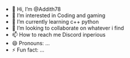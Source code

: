- 👋 Hi, I’m @Addith78
- 👀 I’m interested in Coding and gaming
- 🌱 I’m currently learning c++ python
- 💞️ I’m looking to collaborate on whatever i find 
- 📫 How to reach me Discord inperious
- 😄 Pronouns: ...
- ⚡ Fun fact: ...

<!---
Addith78/Addith78 is a ✨ special ✨ repository because its `README.md` (this file) appears on your GitHub profile.
You can click the Preview link to take a look at your changes.
--->
